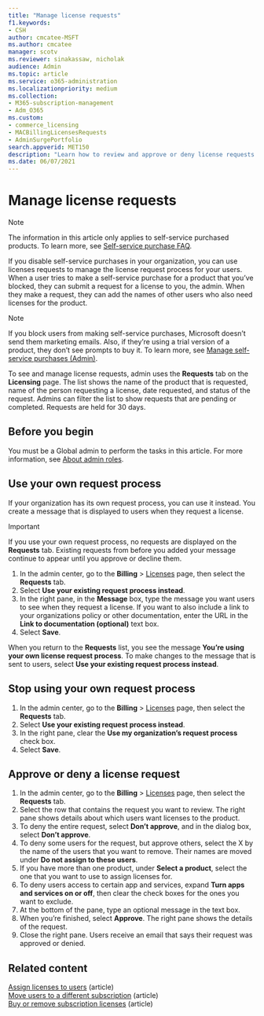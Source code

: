```yaml
---
title: "Manage license requests"
f1.keywords:
- CSH
author: cmcatee-MSFT
ms.author: cmcatee
manager: scotv
ms.reviewer: sinakassaw, nicholak
audience: Admin
ms.topic: article
ms.service: o365-administration
ms.localizationpriority: medium
ms.collection: 
- M365-subscription-management
- Adm_O365
ms.custom: 
- commerce_licensing
- MACBillingLicensesRequests
- AdminSurgePortfolio
search.appverid: MET150
description: "Learn how to review and approve or deny license requests from users for your Microsoft 365 for business subscription."
ms.date: 06/07/2021
---
```


# Manage license requests

> [!NOTE]
> The information in this article only applies to self-service purchased products. To learn more, see [Self-service purchase FAQ](../subscriptions/self-service-purchase-faq.yml).

If you disable self-service purchases in your organization, you can use licenses requests to manage the license request process for your users. When a user tries to make a self-service purchase for a product that you’ve blocked, they can submit a request for a license to you, the admin. When they make a request, they can add the names of other users who also need licenses for the product.

> [!NOTE]
> If you block users from making self-service purchases, Microsoft doesn’t send them marketing emails. Also, if they’re using a trial version of a product, they don’t see prompts to buy it. To learn more, see [Manage self-service purchases (Admin)](../subscriptions/manage-self-service-purchases-admins.md).

To see and manage license requests, admin uses the **Requests** tab on the **Licensing** page. The list shows the name of the product that is requested, name of the person requesting a license, date requested, and status of the request. Admins can filter the list to show requests that are pending or completed. Requests are held for 30 days.

## Before you begin

You must be a Global admin to perform the tasks in this article. For more information, see [About admin roles](../../admin/add-users/about-admin-roles.md).

## Use your own request process

If your organization has its own request process, you can use it instead. You create a message that is displayed to users when they request a license.

> [!IMPORTANT]
> If you use your own request process, no requests are displayed on the **Requests** tab. Existing requests from before you added your message continue to appear until you approve or decline them.

1. In the admin center, go to the **Billing** > <a href="https://go.microsoft.com/fwlink/p/?linkid=842264" target="_blank">Licenses</a> page, then select the **Requests** tab.
2. Select **Use your existing request process instead**.
3. In the right pane, in the **Message** box, type the message you want users to see when they request a license. If you want to also include a link to your organizations policy or other documentation, enter the URL in the **Link to documentation (optional)** text box.
4. Select **Save**.

When you return to the **Requests** list, you see the message **You’re using your own license request process**. To make changes to the message that is sent to users, select **Use your existing request process instead**.

## Stop using your own request process

1. In the admin center, go to the **Billing** > <a href="https://go.microsoft.com/fwlink/p/?linkid=842264" target="_blank">Licenses</a> page, then select the **Requests** tab.
2. Select **Use your existing request process instead**.
3. In the right pane, clear the **Use my organization’s request process** check box.
4. Select **Save**.

## Approve or deny a license request

1. In the admin center, go to the **Billing** > <a href="https://go.microsoft.com/fwlink/p/?linkid=842264" target="_blank">Licenses</a> page, then select the **Requests** tab.
2. Select the row that contains the request you want to review. The right pane shows details about which users want licenses to the product.
3. To deny the entire request, select **Don’t approve**, and in the dialog box, select **Don’t approve**.
4. To deny some users for the request, but approve others, select the X by the name of the users that you want to remove. Their names are moved under **Do not assign to these users**.
5. If you have more than one product, under **Select a product**, select the one that you want to use to assign licenses for.
6. To deny users access to certain app and services, expand **Turn apps and services on or off**, then clear the check boxes for the ones you want to exclude.
7. At the bottom of the pane, type an optional message in the text box.
8. When you’re finished, select **Approve**. The right pane shows the details of the request.
9. Close the right pane.
    Users receive an email that says their request was approved or denied.

## Related content

[Assign licenses to users](../../admin/manage/assign-licenses-to-users.md) (article)\
[Move users to a different subscription](../subscriptions/move-users-different-subscription.md) (article)\
[Buy or remove subscription licenses](buy-licenses.md) (article)
